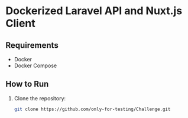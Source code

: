 # Dockerized Laravel API and Nuxt.js Client

## Requirements

- Docker
- Docker Compose

## How to Run

1. Clone the repository:

   ```bash
   git clone https://github.com/only-for-testing/Challenge.git
